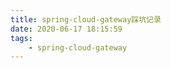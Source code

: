 ```yaml
---
title: spring-cloud-gateway踩坑记录
date: 2020-06-17 18:15:59
tags:
    - spring-cloud-gateway
---
```




